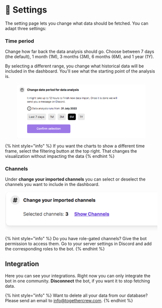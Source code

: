 # 📝 Settings

The setting page lets you change what data should be fetched. You can adapt three settings:

### Time period

Change how far back the data analysis should go. Choose between 7 days (the default), 1 month (1M), 3 months (3M), 6 months (6M), and 1 year (1Y).&#x20;

By selecting a different range, you change what historical data will be included in the dashboard. You'll see what the starting point of the analysis is.&#x20;

<figure><img src="../.gitbook/assets/Screen Shot 2023-01-31 at 11.32.13.png" alt=""><figcaption></figcaption></figure>

{% hint style="info" %}
If you want the charts to show a different time frame, select the filtering button at the top right. That changes the visualization without impacting the data&#x20;
{% endhint %}

### Channels

Under **change your imported channels** you can select or deselect the channels you want to include in the dashboard.&#x20;

![](<../.gitbook/assets/Screen Shot 2023-01-31 at 11.36.57.png>)

{% hint style="info" %}
Do you have role-gated channels? Give the bot permission to access them. Go to your server settings in Discord and add the corresponding roles to the bot.
{% endhint %}



## Integration

Here you can see your integrations. Right now you can only integrate the bot in one community. **Disconnect** the bot, if you want it to stop fetching data.&#x20;

{% hint style="info" %}
Want to delete all your data from our database? Please send an email to info@togethercrew.com.
{% endhint %}
